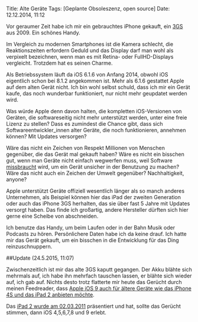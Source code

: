 Title: Alte Geräte
Tags: [Geplante Obsoleszenz, open source]
Date: 12.12.2014, 11:12

Vor geraumer Zeit habe ich mir ein gebrauchtes iPhone gekauft, ein [3GS](https://de.wikipedia.org/wiki/IPhone_3GS) aus 2009. Ein schönes Handy.

Im Vergleich zu modernen Smartphones ist die Kamera schlecht, die Reaktionszeiten erfordern Geduld und das Display darf man wohl als verpixelt bezeichnen, wenn man es mit Retina- oder FullHD-Displays vergleicht. Trotzdem hat es seinen Charme.

Als Betriebssystem läuft da iOS 6.1.6 von Anfang 2014, obwohl iOS eigentlich schon bei 8.1.2 angekommen ist. Mehr als 6.1.6 gestattet Apple auf dem alten Gerät nicht. Ich bin wohl selbst schuld, dass ich mir ein Gerät kaufe, das noch wunderbar funktioniert, nur nicht mehr geupdatet werden wird.

Was würde Apple denn davon halten, die kompletten iOS-Versionen von Geräten, die softwareseitig nicht mehr unterstützt werden, unter eine freie Lizenz zu stellen? Dass es zumindest die Chance gibt, dass sich Softwareentwickler_innen alter Geräte, die noch funktionieren, annehmen können? Mit Updates versorgen?

Wäre das nicht ein Zeichen von Respekt Millionen von Menschen gegenüber, die das Gerät mal gekauft haben? Wäre es nicht ein bisschen gut, wenn man Geräte nicht einfach wegwerfen muss, weil Software [missbraucht](https://de.wikipedia.org/wiki/Geplante_Obsoleszenz) wird, um ein Gerät unsicher in der Benutzung zu machen? Wäre das nicht auch ein Zeichen der Umwelt gegenüber? Nachhaltigkeit, anyone?

Apple unterstützt Geräte offiziell wesentlich länger als so manch anderes Unternehmen, als Beispiel können hier das iPad der zweiten Generation oder auch das iPhone 3GS herhalten, das sie über fast 5 Jahre mit Updates versorgt haben. Das finde ich großartig, andere Hersteller dürften sich hier gerne eine Scheibe von abschneiden.

Ich benutze das Handy, um beim Laufen oder in der Bahn Musik oder Podcasts zu hören. Persönlichere Daten habe ich da keine drauf. Ich hatte mir das Gerät gekauft, um ein bisschen in die Entwicklung für das Ding reinzuschnuppern.

##Update (24.5.2015, 11:07)

Zwischenzeitlich ist mir das alte 3GS kaputt gegangen. Der Akku blähte sich mehrmals auf, ich habe ihn mehrfach tauschen lassen, er blähte sich wieder auf, ich gab auf. Nichts desto trotz flatterte mir heute das Gerücht durch meinen Feedreader, dass [Apple iOS 9 auch für ältere Geräte wie das iPhone 4S und das iPad 2 anbieten möchte](http://www.heise.de/newsticker/meldung/iOS-9-auch-fuer-alte-Geraete-2663698.html).

Das [iPad 2 wurde am 02.03.2011](https://en.wikipedia.org/wiki/IPad_2) präsentiert und hat, sollte das Gerücht stimmen, dann iOS 4,5,6,7,8 und 9 erlebt.
